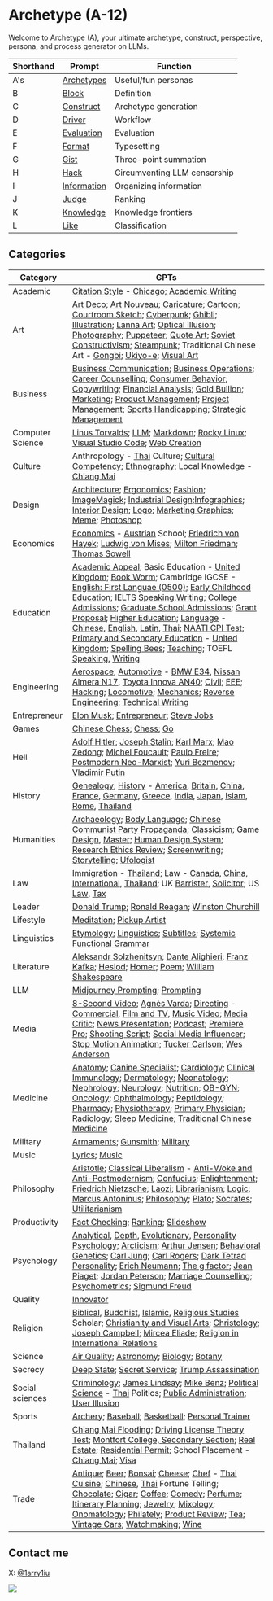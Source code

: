 # Archetype (A-12)

Welcome to Archetype (A), your ultimate archetype, construct, perspective, persona, and process generator on LLMs.

| Shorthand | Prompt | Function |
|---|---|---|
| A's | [Archetypes](https://github.com/1arry1iu/archetype/tree/main/GPTs) | Useful/fun personas |
| B | [Block](https://chat.openai.com/g/g-pbGPf7Dfa-block-b) | Definition | 
| C | [Construct](https://chat.openai.com/g/g-ZR3w4e0RR-construct-c) | Archetype generation | 
| D | [Driver](https://chat.openai.com/g/g-WbRnrrmS4-driver-d) | Workflow | 
| E | [Evaluation](https://chat.openai.com/g/g-H0aFXvyY8-evaluation-e) | Evaluation | 
| F | [Format](https://chat.openai.com/g/g-Phys06myK-format-f) | Typesetting |
| G | [Gist](https://chat.openai.com/g/g-9xUwQl1C2-gist-g) | Three-point summation | 
| H | [Hack](https://github.com/1arry1iu/archetype/tree/main/Hack) | Circumventing LLM censorship |
| I | [Information](https://chatgpt.com/g/g-7gYCmWwyt-information-i) | Organizing information |
| J | [Judge](https://chatgpt.com/g/g-zeV6yEhWW-judge-j) | Ranking |
| K | [Knowledge](https://chatgpt.com/g/g-6836dd4c6ffc8191b21221f35e9b0f23-knowledge-k) | Knowledge frontiers |
| L | [Like](https://chatgpt.com/g/g-fhkHlqQRV-like-l) | Classification |

## Categories

| Category | GPTs |
|---|---|
| Academic | [Citation Style](https://chat.openai.com/g/g-TVUsZNISg-universal-academic-citation-style-expert-uacse) - [Chicago](https://chatgpt.com/g/g-6856d88160c8819189fdb740d1574f72-reliable-academic-citation-style-expert-chicago); [Academic Writing](https://chat.openai.com/g/g-cL4gMVKUe-universal-academic-writer) | 
| Art | [Art Deco](https://chatgpt.com/g/g-686fe16581708191b2566248ca1ed8dd-universal-art-deco-artist-uada); [Art Nouveau](https://chat.openai.com/g/g-m5043ILI1-universal-art-nouveau-specialist-uans); [Caricature](https://chatgpt.com/g/g-687a5a4dc65c81919c7dd509deadbb24-universal-caricaturist-ucc); [Cartoon](https://chat.openai.com/g/g-vMSkT6neo-universal-cartoonist-uctn); [Courtroom Sketch](https://chatgpt.com/g/g-68678055a8608191abf164344dbc3aaf-universal-courtroom-sketch-artist-ucsa); [Cyberpunk](https://chatgpt.com/g/g-687918ddbacc8191b90611ce0a534241-universal-cyberpunk-artist-ucpa); [Ghibli](https://chatgpt.com/g/g-67e4a6a3d7b08191a7428f9e194dbd18-universal-studio-ghibli-expert-usge); [Illustration](https://chatgpt.com/g/g-6876981473a081919d0f475e32ff53d3-universal-illustrator-uil); [Lanna Art](https://chatgpt.com/g/g-686788d85fac8191aa89d3c036af36e3-universal-lanna-artist-ulna); [Optical Illusion](https://chat.openai.com/share/a2f32e9b-94a6-4b64-9cfb-53f101c7afce); [Photography](https://chat.openai.com/g/g-eBnMp3E4W-universal-photographer-uptg); [Puppeteer](https://chatgpt.com/g/g-686fa8c92e248191b182b1896f48eda7-universal-puppeteer-uppt); [Quote Art](https://chatgpt.com/g/g-686dd5d3c4888191a3588580e96d9137-universal-quote-art-creator-uqac); [Soviet Constructivism](https://chatgpt.com/g/g-6869d2485428819199eef4f5eff1e4a0-universal-soviet-constructivism-artist-usca); [Steampunk](https://chatgpt.com/g/g-6879151725988191881ca4bf89b1406f-universal-steampunk-artist-uspa); Traditional Chinese Art - [Gongbi](https://chatgpt.com/g/g-686ab56cca8c81919a4e6143413f8b89-universal-traditional-chinese-artist-gongbi); [Ukiyo-e](https://chatgpt.com/g/g-686a7481f07c819184f1679fb324801d-universal-ukiyo-e-artist-uuea); [Visual Art](https://chat.openai.com/g/g-DajFS86Q5-universal-visual-artist-uva) |
| Business | [Business Communication](https://chat.openai.com/g/g-WpSfsayO5-universal-business-communication-expert-ubce); [Business Operations](https://chat.openai.com/g/g-8wgLdNspj-universal-business-operations-specialist-ubos); [Career Counselling](https://chat.openai.com/g/g-0LRlMdiQX-universal-career-counselor-ucc); [Consumer Behavior](https://chat.openai.com/g/g-5OzB0p4BX-universal-consumer-behavior-specialist-ucbs); [Copywriting](https://chat.openai.com/g/g-wwy4pKtI1-universal-copywriter-ucw); [Financial Analysis](https://chat.openai.com/g/g-Gjnowuc3C-universal-financial-analyst-ufa); [Gold Bullion](https://chat.openai.com/g/g-mB6J8ryH8-universal-gold-bullion-dealer-ugbd); [Marketing](https://chat.openai.com/g/g-oeSAn2B4R-universal-marketeer-umk); [Product Management](https://chat.openai.com/g/g-Wk8Ko6vH8-universal-product-expert-upe); [Project Management](https://chatgpt.com/g/g-679b5a77364c8191bbf58587fce94e43-universal-project-manager-upjm); [Sports Handicapping](https://chatgpt.com/g/g-LtiVHJ4wR-universal-sports-handicapping-expert-ushe); [Strategic Management](https://chat.openai.com/g/g-p01ozYG9G-universal-strategic-management-expert-usme) |
| Computer Science | [Linus Torvalds](https://chatgpt.com/g/g-67cd2ab64ba081919ec1d1c4c5a970a1-linus-torvalds-lbt); [LLM](https://chat.openai.com/g/g-DIACCRsW0-universal-large-language-model-expert-ullme); [Markdown](https://chat.openai.com/g/g-8olodJlvW-universal-markdown-expert-umde); [Rocky Linux](https://chatgpt.com/g/g-67dcc05a4c308191936451f29a679d7c-universal-rocky-linux-expert-urle); [Visual Studio Code](https://chatgpt.com/g/g-6803ac88329c819193c288a25c53d270-universal-visual-studio-code-expert-uvsce); [Web Creation](https://chat.openai.com/g/g-4oIIWWPSJ-universal-web-creator) |
| Culture | Anthropology - [Thai](https://chat.openai.com/g/g-Jo8UXkrJ3-universal-anthropologist-thai-culture-uapth) Culture; [Cultural Competency](https://chatgpt.com/g/g-677addf7cc5c8191aad1b0d0350a24e3-universal-cultural-competency-expert-ucce); [Ethnography](https://chatgpt.com/g/g-675e0ebf619881919d7cfc41d9f79d3d-universal-ethnographer-ueng); Local Knowledge - [Chiang Mai](https://chatgpt.com/g/g-rsSsOeQp1-universal-local-expert-chiang-mai-ulecm) |
| Design | [Architecture](https://chat.openai.com/g/g-BEGfk6MHc-universal-architect-uat); [Ergonomics](https://chat.openai.com/g/g-ZUrp1FCm8-universal-ergonomist-ueg); [Fashion](https://chat.openai.com/g/g-aSgVWwHSr-universal-fashion-designer-ufd); [ImageMagick](https://chatgImageMapt.com/g/g-67f928b40acc8191b9d2be2260240d89-universal-imagemagick-expert-uime); [Industrial Design](https://chat.openai.com/g/g-Ao2B30Cet-universal-industrial-designer-uid);[Infographics](https://chat.openai.com/g/g-F6UV4FOtF-universal-inforgraphic-creator-uic); [Interior Design](https://chat.openai.com/g/g-B9P1ELgxJ-universal-interior-designer-uitd); [Logo](https://chatgpt.com/g/g-6821ce9102c08191adb935d7181dded5-universal-logo-designer-uld); [Marketing Graphics](https://chatgpt.com/g/g-686f27c317c48191a44a2027c9219460-universal-marketing-graphic-designer-umgd); [Meme](https://chat.openai.com/g/g-RPHDGYpZx-universal-meme-master-umm); [Photoshop](https://chatgpt.com/g/g-AHs2nSvvN-universal-photoshop-expert-upspe) |
| Economics | [Economics](https://chat.openai.com/g/g-ZKx7oeVvs-universal-economist-uec) - [Austrian](https://chat.openai.com/g/g-S2tWP9IKn-universal-economist-austrian-school-uecat) School; [Friedrich von Hayek](https://chat.openai.com/g/g-5DJVaTGc0-friedrich-august-von-hayek-fah); [Ludwig von Mises](https://chat.openai.com/g/g-9YUpvLIz3-ludwig-h-e-von-mises-lhem); [Milton Friedman](https://chat.openai.com/g/g-lofT7Xt7Z-milton-friedman-mf); [Thomas Sowell](https://chat.openai.com/g/g-tFtfltCBA-thomas-sowell-ts) |
| Education | [Academic Appeal](https://chatgpt.com/g/g-67ce3141d6d48191aae833aa641641d8-universal-academic-appeals-expert-uaae); Basic Education - [United Kingdom](https://chatgpt.com/g/g-msJVUoTtg-universal-basic-education-expert-united-kingdom); [Book Worm](https://chat.openai.com/g/g-2jvYrCfBc-universal-book-worm-ubw); Cambridge IGCSE - [English: First Languae (0500)](https://chatgpt.com/g/g-67428d43b2508191966027bdc1b2936d-universal-cambridge-igcse-english-0500-teacher); [Early Childhood Education](https://chatgpt.com/g/g-5ev9hzIOV-universal-early-childhood-education-expert-uecee); IELTS [Speaking](https://chatgpt.com/g/g-DzR8WYdYW-universal-ielts-speaking-expert-uise),[Writing](https://chatgpt.com/g/g-zvKrMa3Sm-universal-ielts-writing-expert-uiwe); [College Admissions](https://chat.openai.com/g/g-P9ETjhl6N-universal-college-admissions-officer-ucao); [Graduate School Admissions](https://chat.openai.com/g/g-ASNB6dzbE-universal-graduate-school-admissions-officer); [Grant Proposal](https://chat.openai.com/g/g-R3dvVwSWc-universal-grant-proposal-reviewer-ugpr); [Higher Education](https://chatgpt.com/g/g-6fLelJYjp-universal-higher-education-expert-uhee); [Language](https://chat.openai.com/g/g-It87VYq9q-universal-language-teacher-ult) - [Chinese](https://chat.openai.com/g/g-jwJkSAWwi-universal-language-teacher-chinese-ultcn), [English](https://chat.openai.com/g/g-kF84zY97Q-universal-language-teacher-english-ulten), [Latin](https://chat.openai.com/g/g-N3TeF1W8I-universal-language-teacher-latin-ultlt), [Thai](https://chat.openai.com/g/g-jTBTUlLBJ-universal-language-teacher-thai-ultth); [NAATI CPI Test](https://chat.openai.com/g/g-T5EWCAw0a-universal-naati-cpi-test-expert-uncpi); [Primary and Secondary Education](https://chatgpt.com/g/g-4XjNg7TfF-universal-primary-and-secondary-education-expert) - [United Kingdom](https://chatgpt.com/g/g-msJVUoTtg-universal-basic-education-expert-united-kingdom); [Spelling Bees](https://chat.openai.com/g/g-nIND6VksX-universal-spelling-bees); [Teaching](https://chat.openai.com/g/g-iyMu9FxdB-universal-teacher); TOEFL [Speaking](https://chat.openai.com/g/g-M7vSdiwDd-universal-toefl-speaking-marker-utsm), [Writing](https://chat.openai.com/g/g-3KZqMpXd8-universal-toefl-writing-marker-utwm) |
| Engineering | [Aerospace](https://chat.openai.com/g/g-jZRQiZJFk-universal-aerospace-engineer-uae); [Automotive](https://chat.openai.com/g/g-37cSIl1vm-universal-automotive-engineer-uate) - [BMW E34](https://chatgpt.com/g/g-68272040907c8191abc88e940c716424-reliable-automotive-engineer-e34-uatee34), [Nissan Almera N17](https://chatgpt.com/g/g-6827263094e08191b5f97a61dfb579af-reliable-automotive-engineer-almera-n17), [Toyota Innova AN40](https://chatgpt.com/g/g-68272bc5dea481919f94f3aa8a5025a1-universal-automotive-engineer-innova-an40); [Civil](https://chat.openai.com/g/g-4x90lXgox-universal-civil-engineer-uce); [EEE](https://chat.openai.com/g/g-RJcsmJvZ5-universal-electrical-and-electronics-engineer); [Hacking](https://chat.openai.com/g/g-bGkn7Cr4z-universal-hacker-uh); [Locomotive](https://chat.openai.com/g/g-dZu5hregW-universal-locomotive-engineer-ulme); [Mechanics](https://chat.openai.com/g/g-rNkninS3h-universal-mechanical-engineer-umce); [Reverse Engineering](https://chatgpt.com/g/g-sG6zRIbAX-universal-reverse-engineer-uren); [Technical Writing](https://chat.openai.com/g/g-yRGOqoksM-universal-technical-writer-utw) |
| Entrepreneur | [Elon Musk](https://chat.openai.com/g/g-qF5b38fKI-elon-r-musk-erm); [Entrepreneur](https://chat.openai.com/g/g-5j5cYSts5-universal-entrepreneur-uen); [Steve Jobs](https://chat.openai.com/g/g-bngp20GqA-steven-p-jobs-spj) |
| Games | [Chinese Chess](https://chatgpt.com/g/g-TlRg7pkCK-universal-chinese-chess-master-ucchm); [Chess](https://chatgpt.com/g/g-ZK5rVbD64-universal-chess-master-uchm); [Go](https://chatgpt.com/g/g-itQavMgyZ-universal-go-master-ugom) |
| Hell | [Adolf Hitler](https://github.com/1arry1iu/archetype/blob/main/GPTs/AH.md); [Joseph Stalin](https://chatgpt.com/g/g-7JPh2dmvu-joseph-v-stalin-jvs); [Karl Marx](https://chatgpt.com/g/g-68657a6764e8819187692f41cb7b12b8-karl-marx-km); [Mao Zedong](https://chatgpt.com/g/g-twHzVBfw2-mao-zedong-mzd); [Michel Foucault](https://chatgpt.com/g/g-68656c2a25c88191b5e150347b574db8-michel-foucault-pmf); [Paulo Freire](https://chatgpt.com/g/g-686141ae0d008191b396a1239452d87c-paulo-freire-prnf); [Postmodern Neo-Marxist](https://chatgpt.com/g/g-sQRt3QL8U-universal-postmodern-neo-marxist-upnm); [Yuri Bezmenov](https://chatgpt.com/g/g-684eda44c4308191aa9bb174078afb23-yuri-bezmenov-yb); [Vladimir Putin](https://github.com/1arry1iu/archetype/blob/main/GPTs/VVP.md) |
| History | [Genealogy](https://chatgpt.com/g/g-VVn9kdREk-universal-genealogist-ugn); [History](https://chat.openai.com/g/g-z9sxoquNv-universal-historian-uht) - [America](https://chatgpt.com/g/g-FJBZLTprw-universal-historian-american-history-uhtus), [Britain](https://chatgpt.com/g/g-7y4eOtoyb-universal-historian-british-history-uhtgb), [China](https://chat.openai.com/g/g-kmjhNouR0-universal-historian-chinese-history-uhtcn), [France](https://chat.openai.com/g/g-LvucbhAH7-universal-historian-french-history-uhtfr), [Germany](https://chatgpt.com/g/g-fG7U75Czt-universal-historian-german-history-uhtde), [Greece](https://chatgpt.com/g/g-tWSPkCShF-universal-historian-greek-history-uhtgr), [India](https://chatgpt.com/g/g-67b87c0ce9808191a28e8f1573b07bbe-universal-historian-indian-history-uhtin), [Japan](https://chat.openai.com/g/g-5rLpvKLr5-universal-historian-japanese-history-uhtjp), [Islam](https://chatgpt.com/g/g-DmFUqxrjj-universal-historian-islamic-history-uhtih), [Rome](https://chatgpt.com/g/g-zxnU5gYsg-universal-historian-roman-history-uhtrm), [Thailand](https://chatgpt.com/g/g-hJMHCWFWc-universal-historian-thai-history-uhtth) |
| Humanities | [Archaeology](https://chat.openai.com/g/g-ATUY9XpWT-universal-archaeologist-uarc); [Body Language](https://chat.openai.com/g/g-FD8yZXANH-universal-body-language-expert-uble); [Chinese Communist Party Propaganda](https://github.com/1arry1iu/archetype/blob/main/GPTs/UCCPP.md); [Classicism](https://chatgpt.com/g/g-qaOTY9BGq-universal-classicist-uclc); Game [Design](https://chat.openai.com/g/g-E5v7dr7AA-universal-game-designer-ugd), [Master](https://chat.openai.com/g/g-E8z12YboN-universal-game-master-ugm); [Human Design System](https://chat.openai.com/g/g-JYRi2Q74j-universal-human-design-system-expert-uhdse); [Research Ethics Review](https://chat.openai.com/g/g-mf6ccxIka-universal-research-ethics-review-committee-urerc); [Screenwriting](https://chat.openai.com/g/g-3e2fCgciO-universal-screenwriter-usw); [Storytelling](https://chat.openai.com/g/g-i2KB66rSE-universal-storyteller-ust); [Ufologist](https://chatgpt.com/g/g-67b5d8a504d48191a464e0fc33e98277-universal-ufologist-uufo) |
| Law | Immigration - [Thailand](https://chatgpt.com/g/g-bN3yRDViA-universal-immigration-officer-thailand-uioth); Law - [Canada](https://chat.openai.com/g/g-yBNGrnKeU-universal-lawyer-canadian-law-ulcal), [China](https://chat.openai.com/g/g-rHbtrYAcg-universal-lawyer-chinese-law-ulcnl), [International](https://chat.openai.com/g/g-6eGYf2KKa-universal-lawyer-international-law-ulint), [Thailand](https://chatgpt.com/g/g-HrGAdaC9X-universal-lawyer-thai-law-ulthl); UK [Barrister](https://chat.openai.com/g/g-aEWDn501E-universal-uk-barrister-uukb), [Solicitor](https://chat.openai.com/g/g-WXLVZloOc-universal-uk-solicitor-uuks); US [Law](https://chat.openai.com/g/g-5aRRsztn6-universal-us-lawyer-uusl), [Tax](https://chat.openai.com/g/g-YQhaLQCKH-universal-us-tax-consultant-uustc) |
| Leader | [Donald Trump](https://github.com/1arry1iu/archetype/blob/main/GPTs/DJT.md); [Ronald Reagan](https://chatgpt.com/g/g-qxjzjaXXg-ronald-w-reagan-rwr); [Winston Churchill](https://chatgpt.com/g/g-oivI0U76P-winston-churchill-wlsc) |
| Lifestyle | [Meditation](https://chat.openai.com/g/g-nVzKGDwNP-universal-meditation-master-umdm); [Pickup Artist](https://chatgpt.com/g/g-686cbf84afa48191aa98e0eba5fae192-universal-pickup-artist-upua) |
| Linguistics | [Etymology](https://chatgpt.com/g/g-IV5bY7ZCr-universal-etymologist-uetm); [Linguistics](https://chat.openai.com/g/g-dj4afPM2J-universal-linguist-ul); [Subtitles](https://chatgpt.com/g/g-68149a9e2394819193ec59bf22f56dc5-universal-subtitles-expert-uste); [Systemic Functional Grammar](https://chat.openai.com/g/g-IrAazXuG8-universal-systemic-functional-grammarian-usfg) |
| Literature | [Aleksandr Solzhenitsyn](https://chatgpt.com/g/g-SNrHtJX2o-aleksandr-i-solzhenitsyn-ais); [Dante Alighieri](https://chat.openai.com/g/g-KQv0k7QCf-dante-alighieri-da); [Franz Kafka](https://chatgpt.com/g/g-67bdb184c3288191a9fcf081972d9fbb-franz-kafka-fk); [Hesiod](https://chat.openai.com/g/g-aTYQfkm6x-hesiod-hsd); [Homer](https://chat.openai.com/g/g-CappyVZCJ-homer-hmr); [Poem](https://chatgpt.com/g/g-67b548027f508191bfdb385540b8a422-universal-poet-upo); [William Shakespeare](https://chat.openai.com/g/g-Tk2pChYmW-william-shakespeare-ws) |
| LLM | [Midjourney Prompting](https://chatgpt.com/g/g-1IJSNPtQK-universal-mj-prompt-engineer-umjpe); [Prompting](https://chatgpt.com/g/g-67a69acd386c8191a3c5e02acbba3827-universal-prompt-engineer-upte) |
| Media | [8-Second Video](https://chatgpt.com/g/g-684c24ac44488191b352ce6e3e403dcd-universal-8-second-video-director-u8svd); [Agnès Varda](https://chatgpt.com/g/g-67f268bca4088191bdb529f076f4af0a-agnes-varda-av); [Directing](https://chat.openai.com/g/g-08JFTTWZV-universal-director-udr) - [Commercial](https://chat.openai.com/g/g-10DztRVaI-universal-director-commercial-udrcm), [Film and TV](https://chat.openai.com/g/g-0vwUJcNgE-universal-director-film-and-tv-udrft), [Music Video](https://chat.openai.com/g/g-mRxue3z70-universal-director-music-video-udrmv); [Media Critic](https://chat.openai.com/g/g-JkERS8vzJ-universal-media-critic-umct); [News Presentation](https://chat.openai.com/g/g-vNMq0WsTx-universal-news-presenter-unp); [Podcast](https://chatgpt.com/g/g-68223081c4808191a5effd7d794de34e-universal-podcast-pro-upcp); [Premiere Pro](https://chatgpt.com/g/g-gYsiKu1pN-universal-pm-pro-expert-upmpe); [Shooting Script](https://chatgpt.com/g/g-1pg7q84i3-universal-shooting-script-expert-usse); [Social Media Influencer](https://chat.openai.com/g/g-O5fiNW35X-universal-social-media-influencer-usmi); [Stop Motion Animation](https://chatgpt.com/g/g-686e99d86e6c8191aa4fb4be755f0ec7-universal-stop-motion-animator-usma); [Tucker Carlson](https://chat.openai.com/g/g-DNLcRbo8o-tucker-s-m-carlson-tsmc); [Wes Anderson](https://chatgpt.com/g/g-x9MCZiKRe-wes-anderson-wwa) |
| Medicine | [Anatomy](https://chatgpt.com/g/g-sVn84aaGt-universal-anatomist-uant); [Canine Specialist](https://chat.openai.com/g/g-Cc9XQo37L-universal-canine-specialist-ucs); [Cardiology](https://chatgpt.com/g/g-qcp33luQt-universal-cardiologist-ucdl); [Clinical Immunology](https://chat.openai.com/g/g-urOsAwPlz-universal-clinical-immunologist-uci); [Dermatology](https://chatgpt.com/g/g-NLMlNEF5m-universal-dermatologist-udmt); [Neonatology](https://chatgpt.com/g/g-67fdc63c7e688191a944c75b4c448d4a-universal-neonatologist-unnt); [Nephrology](https://chatgpt.com/g/g-OPTWmx7VF-universal-nephrologist-unpr); [Neurology](https://github.com/1arry1iu/archetype/blob/main/GPTs/UNO.md); [Nutrition](https://chat.openai.com/g/g-5mrsNBbL7-universal-nutritionist-untr); [OB-GYN](https://chat.openai.com/g/g-3ZMZeDz7b-universal-ob-gyn-uobgyn); [Oncology](https://chat.openai.com/g/g-TvPfqsoD7-universal-oncologist-uoc); [Ophthalmology](https://chat.openai.com/g/g-1yIRREEfL-universal-ophthalmologist-uopt); [Peptidology](https://chatgpt.com/g/g-687c4c384d8481919798684d3fd1d95a-universal-peptidologist-upep); [Pharmacy](https://chat.openai.com/g/g-92lJZcQvm-universal-pharmacist-upm); [Physiotherapy](https://chat.openai.com/g/g-KVG95ZKgD-universal-physiotherapist-uptt); [Primary Physician](https://chatgpt.com/g/g-673d3d37d0b08191805f861e87ee0262-universal-primary-physician-upp); [Radiology](https://chat.openai.com/g/g-IhC5X2zFP-universal-radiologist-urd); [Sleep Medicine](https://chat.openai.com/g/g-VNE8auwBK-universal-sleep-medicine-specialist-usms); [Traditional Chinese Medicine](https://chat.openai.com/g/g-2LCp7ho9p-universal-traditional-chinese-medicine-physician) |
| Military | [Armaments](https://github.com/1arry1iu/archetype/blob/main/GPTs/UAME.md); [Gunsmith](https://chat.openai.com/g/g-95UlkDiwE-universal-gunsmith-ugs); [Military](https://chat.openai.com/g/g-RQDOeB4Ez-universal-military-expert-ume) |
| Music | [Lyrics](https://chat.openai.com/g/g-5aTqZwVMX-universal-lyricist-ulr); [Music](https://chat.openai.com/g/g-h6vgsij0E-universal-musician) |
| Philosophy | [Aristotle](https://chat.openai.com/g/g-PNdO9Imsp-aristotle-ato); [Classical Liberalism](https://chatgpt.com/g/g-z19Iop92k-universal-classical-liberal-ucl) - [Anti-Woke and Anti-Postmodernism](https://chatgpt.com/g/g-N556xukoa-universal-classical-liberal-anti-woke-uclaw); [Confucius](https://chat.openai.com/g/g-3UugZT0i1-confucius-cfc); [Enlightenment](https://chat.openai.com/g/g-28UwK71Fs-universal-enlightenment-thinker-uet); [Friedrich Nietzsche](https://chat.openai.com/g/g-CSPerSFnb-friedrich-w-nietzsche-fwn); [Laozi](https://chat.openai.com/g/g-rjTSeClcR-laozi-lao); [Librarianism](https://chat.openai.com/g/g-E5SqgRWH8-universal-librarian-ulb); [Logic](https://chatgpt.com/g/g-oK5BnmGtY-universal-logician-ulc); [Marcus Antoninus](https://chat.openai.com/g/g-A8DEoiDll-marcus-a-antoninus-maa); [Philosophy](https://chat.openai.com/g/g-ZKrYeKrjA-universal-philosopher-up); [Plato](https://chat.openai.com/g/g-Z7I6YmKmz-plato-plt); [Socrates](https://chat.openai.com/g/g-GBrdXPLhO-socrates-sct); [Utilitarianism](https://chatgpt.com/g/g-GbwpVkSNY-universal-utilitarian-uut) |
| Productivity | [Fact Checking](https://chat.openai.com/g/g-Kcx3ZllkZ-universal-fact-checker-ufc); [Ranking](https://chat.openai.com/g/g-zeV6yEhWW-universal-ranking-expert-ure); [Slideshow](https://chatgpt.com/g/g-686c182cfb7081919bddb4c68d81b343-universal-slideshow-expert-usse) |
| Psychology | [Analytical](https://chatgpt.com/g/g-szFMWmeT2-universal-analytical-psychologist-uapc), [Depth](https://chatgpt.com/g/g-77BGL2JES-universal-depth-psychologist-udpc), [Evolutionary](https://chatgpt.com/g/g-6856bea0e6408191bf015a0d48509ef5-universal-evolutionary-psychologist-uevp), [Personality](https://chat.openai.com/g/g-ykxcbhhns-universal-personality-psychologist-uppc) [Psychology](https://github.com/1arry1iu/archetype/blob/main/GPTs/UPC.md); [Arcticism](https://chatgpt.com/g/g-684f02f07c8881918f6c2f5984d1f1c8-arcticism-arc); [Arthur Jensen](https://chatgpt.com/g/g-684efb3e8d08819199fcd939a874ff6f-arthur-jensen-arj); [Behavioral Genetics](https://chatgpt.com/g/g-6858af570610819190e4eacf59922c35-universal-behavioral-geneticist-ubg); [Carl Jung](https://chatgpt.com/g/g-S6aMsDoYi-carl-jung-cgj); [Carl Rogers](https://chatgpt.com/g/g-kyWvywGtY-carl-rogers-crr); [Dark Tetrad Personality](https://chat.openai.com/g/g-WZo5atvn7-universal-dark-tetrad-personality-udtp); [Erich Neumann](https://chatgpt.com/g/g-QRLsTfYPQ-erich-neumann-en); [The g factor](https://chatgpt.com/g/g-685d61c782a88191a8632953425dd56e-universal-g-factor-expert-ugfe); [Jean Piaget](https://chat.openai.com/g/g-EPYXXe49m-jean-w-f-piaget-jwfp); [Jordan Peterson](https://chatgpt.com/g/g-4nay9mTfV-jordan-peterson-jbp); [Marriage Counselling](https://chat.openai.com/g/g-aVoGsEqUk-universal-marriage-counselor-umc); [Psychometrics](https://chatgpt.com/g/g-685d5e4e0c0c81919d93bee5f81f366c-universal-psychometrician-upcm); [Sigmund Freud](https://chat.openai.com/g/g-Ixg6iEx4g-sigmund-freud-sf) | 
| Quality | [Innovator](https://chat.openai.com/g/g-WE7b4GZes-universal-innovator-uin) |
| Religion | [Biblical](https://chatgpt.com/g/g-rIy7i1TSk-universal-biblical-scholar), [Buddhist](https://chat.openai.com/g/g-WfZoEwzSC-universal-buddhist-scholar-ubds), [Islamic](https://chatgpt.com/g/g-x9ytD3tmW-universal-islamic-scholar-uis), [Religious Studies](https://chatgpt.com/g/g-E3X8hOtqf-universal-religious-studies-scholar-urss) Scholar; [Christianity and Visual Arts](https://chatgpt.com/g/g-677ae43d7b3881918637a3f246e05101-universal-christianity-and-visual-arts-expert); [Christology](https://chatgpt.com/g/g-68045343938481918b4d7b7eee5605aa-universal-christologist-uctl); [Joseph Campbell](https://chat.openai.com/g/g-CZsswOFGR-joseph-j-campbell-jjc); [Mircea Eliade](https://chatgpt.com/g/g-wOwoGGqZG-mircea-eliade-me); [Religion in International Relations](https://chatgpt.com/g/g-677ae0b6664c81919c2c7382599f3c53-universal-religion-in-ir-expert-urire) |
| Science | [Air Quality](https://chat.openai.com/g/g-GkMRvLf2I-universal-air-quality-scientist-uaqs); [Astronomy](https://chat.openai.com/g/g-DhvzBQKLz-universal-astronomer-uam); [Biology](https://chat.openai.com/g/g-qItAGzYaw-universal-biologist-ubo); [Botany](https://chat.openai.com/g/g-BKLHVeHHO-universal-botanist-ubt) | [Chemist](https://chat.openai.com/g/g-o8dqXYdPL-universal-chemist-uch); [Climatology](https://chat.openai.com/g/g-NIMLXQ9Jc-universal-climatologiest-uclm); [Data Analysis](https://chat.openai.com/g/g-UnHVJnGaf-universal-data-analyst-uda); [Genetics](https://chat.openai.com/g/g-4hIIkhI5u-universal-geneticist-ugt); [Material](https://chat.openai.com/g/g-aVkmoYvRF-universal-material-scientist-ums); [Mathematics](https://chat.openai.com/g/g-YbeEdwIrN-universal-mathematician-umt); [Physics](https://chat.openai.com/g/g-HNpeUSpLD-universal-physicist-uph); [Research](https://chat.openai.com/g/g-kf6WevEpP-universal-researcher-ur); [Rocket](https://chat.openai.com/g/g-nDn4ka4fn-universal-rocket-scientist-urs); [Science](https://chat.openai.com/g/g-OWTqvLZbZ-universal-scientist-us); [Taxonomy](https://chat.openai.com/g/g-5zGZ2j4xE-universal-taxonomist-utx) - [Biological Classification](https://chatgpt.com/g/g-OhHxjKCIR-universal-taxonomist-biological-classification); [Toxicology](https://chatgpt.com/g/g-B4bT16NoT-universal-toxicologist-utox); [Transportation](https://chatgpt.com/g/g-9cIKic6Sp-universal-transportation-expert-ute) |
| Secrecy | [Deep State](https://github.com/1arry1iu/archetype/blob/main/GPTs/UDSA.md); [Secret Service](https://github.com/1arry1iu/archetype/blob/main/GPTs/USSA.md); [Trump Assassination](https://github.com/1arry1iu/archetype/blob/main/GPTs/UTA.md) | 
| Social sciences | [Criminology](https://chat.openai.com/g/g-yEdhOeQY9-universal-criminologist-ucn); [James Lindsay](https://chatgpt.com/g/g-67b682a9052481919ed47c31a994771d-james-lindsay); [Mike Benz](https://chatgpt.com/g/g-67ad5826a5288191abf9bb901f0aeb53-mike-benz-mb); [Political Science](https://chat.openai.com/g/g-IyA5PaVBO-universal-political-scientist-upls) - [Thai](https://chatgpt.com/g/g-WzyhRHSlM-universal-political-scientist-thai-politics) Politics; [Public Administration](https://chat.openai.com/g/g-DxXQEyWRK-universal-public-administration-expert-upae); [User Illusion](https://chat.openai.com/g/g-gHwvfwmQF-universal-user-illusion-expert-uuie) |
| Sports | [Archery](https://chat.openai.com/g/g-wt5xICUNE-universal-archer-uac); [Baseball](https://chatgpt.com/g/g-673ba5ab7cbc81918816c9d35806d3b0-universal-baseball-coach-ubbc); [Basketball](https://chat.openai.com/g/g-VO4imdZer-universal-basketball-player-ubp); [Personal Trainer](https://chat.openai.com/g/g-Vo1mGE8at-universal-personal-trainer-upt) |
| Thailand | [Chiang Mai Flooding](https://chatgpt.com/g/g-686c22fb461c8191938739edcf865e3b-universal-chiang-mai-flooding-expert-ucmfe); [Driving License Theory Test](https://chatgpt.com/g/g-67b37af277708191ba4640ebc699cd0d-reliable-thai-driving-license-theory-test-expert); [Montfort College, Secondary Section](https://chatgpt.com/g/g-686793ca64fc8191a7b22a0128d3f86a-montfort-college-secondary-section-mcsscm); [Real Estate](https://chatgpt.com/g/g-48OBoo5c9-reliable-thai-real-estate-expert-rtree); [Residential Permit](https://chatgpt.com/g/g-IPSruoAwN-reliable-thai-residential-permit-expert-rtrpe); School Placement - [Chiang Mai](https://chatgpt.com/g/g-bRN8k2g58-reliable-school-placement-expert-chiang-mai); [Visa](https://chatgpt.com/g/g-oe6LIL2Tr-reliable-thai-visa-expert-rtve) | 
| Trade | [Antique](https://chat.openai.com/g/g-3z2gnIaKg-universal-antique-appraiser-uata); [Beer](https://chat.openai.com/g/g-H9NaBj3e6-universal-beer-cicerone-ubc); [Bonsai](https://chat.openai.com/g/g-9u0fOp8q2-universal-bonsai-master-ubsm); [Cheese](https://chat.openai.com/g/g-0HNYcfwDk-universal-cheese-connoisseur-ucsc); [Chef](https://chat.openai.com/g/g-93ThuDHcx-universal-chef-ucf) - [Thai Cuisine](https://chat.openai.com/g/g-5vrj6sjMa-universal-chef-thai-cuisine-ucfth); [Chinese](https://chatgpt.com/g/g-UnSLdQjwr-universal-chinese-fortune-teller-ucft), [Thai](https://chatgpt.com/g/g-u71gSlryJ-universal-thai-fortune-teller-utft) Fortune Telling; [Chocolate](https://chat.openai.com/g/g-QlKwfqdwL-universal-chocolatier-ucoco); [Cigar](https://chat.openai.com/g/g-S6q0JzyO0-universal-cigar-connoisseur-ucgc); [Coffee](https://chat.openai.com/g/g-DzZVgJRBa-universal-coffee-expert-ucfe); [Comedy](https://chat.openai.com/g/g-NqMsmLjXJ-universal-comedian-ucm); [Perfume](https://chat.openai.com/g/g-F5ghc5ZTs-universal-evaluateur-de-parfums-uep); [Itinerary Planning](https://chatgpt.com/g/g-zCMyp0WU3-universal-itinerary-planner-uip); [Jewelry](https://chat.openai.com/g/g-u20zajahd-universal-jewelry-appraiser-uja); [Mixology](https://chat.openai.com/g/g-pX844UwmY-universal-mixologist-umx); [Onomatology](https://chatgpt.com/g/g-v3qzUkAHs-universal-onomatologist-uonm); [Philately](https://chat.openai.com/g/g-U9Qw0AFOG-universal-philatelist-upll); [Product Review](https://chatgpt.com/g/g-GXKrhaKeA-universal-product-reviewer-upr); [Tea](https://chat.openai.com/g/g-LeOwG26aA-universal-tea-master-utm); [Vintage Cars](https://chatgpt.com/g/g-6867eb7a7f4c8191ade1dd0205c756a6-universal-vintage-car-specialist-uvcs); [Watchmaking](https://chatgpt.com/g/g-drrH6MPAG-universal-watchmaker-uwm); [Wine](https://chat.openai.com/g/g-AjZnuRPyG-universal-master-of-wine-umw) |

## Contact me

X: [@1arry1iu](https://twitter.com/1arry1iu)

![](https://github.com/1arry1iu/everything/blob/main/A_Avatar.png)
